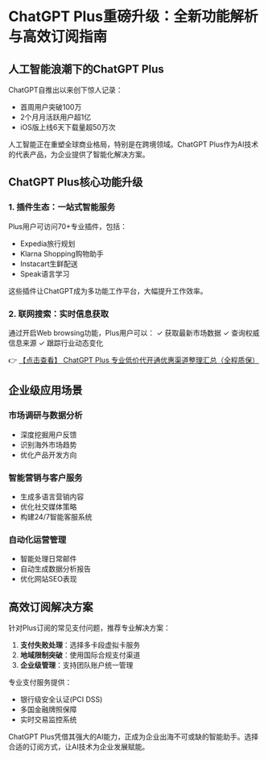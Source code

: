 # ChatGPT Plus重磅升级：全新功能解析与高效订阅指南

## 人工智能浪潮下的ChatGPT Plus

ChatGPT自推出以来创下惊人记录：
- 首周用户突破100万
- 2个月月活跃用户超1亿
- iOS版上线6天下载量超50万次

人工智能正在重塑全球商业格局，特别是在跨境领域。ChatGPT Plus作为AI技术的代表产品，为企业提供了智能化解决方案。

## ChatGPT Plus核心功能升级

### 1. 插件生态：一站式智能服务
Plus用户可访问70+专业插件，包括：
- Expedia旅行规划
- Klarna Shopping购物助手
- Instacart生鲜配送
- Speak语言学习

这些插件让ChatGPT成为多功能工作平台，大幅提升工作效率。

### 2. 联网搜索：实时信息获取
通过开启Web browsing功能，Plus用户可以：
✓ 获取最新市场数据
✓ 查询权威信息来源
✓ 跟踪行业动态变化

👉 [【点击查看】 ChatGPT Plus 专业低价代开通优惠渠道整理汇总（全程质保）](https://bit.ly/DaiKai)

## 企业级应用场景

### 市场调研与数据分析
- 深度挖掘用户反馈
- 识别海外市场趋势
- 优化产品开发方向

### 智能营销与客户服务
- 生成多语言营销内容
- 优化社交媒体策略
- 构建24/7智能客服系统

### 自动化运营管理
- 智能处理日常邮件
- 自动生成数据分析报告
- 优化网站SEO表现

## 高效订阅解决方案

针对Plus订阅的常见支付问题，推荐专业解决方案：
1. **支付失败处理**：选择多卡段虚拟卡服务
2. **地域限制突破**：使用国际合规支付渠道
3. **企业级管理**：支持团队账户统一管理

专业支付服务提供：
- 银行级安全认证(PCI DSS)
- 多国金融牌照保障
- 实时交易监控系统

ChatGPT Plus凭借其强大的AI能力，正成为企业出海不可或缺的智能助手。选择合适的订阅方式，让AI技术为企业发展赋能。